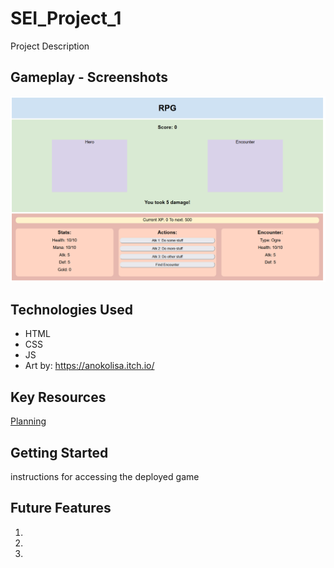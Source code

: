 # SEI_Project_1

Project Description

## Gameplay - Screenshots

![wireframe](assets/wireframe-screenshot.PNG)

## Technologies Used

- HTML
- CSS
- JS
- Art by: https://anokolisa.itch.io/

## Key Resources

[Planning](/docs/planning.md)

## Getting Started

instructions for accessing the deployed game

## Future Features

1.
2.
3.
